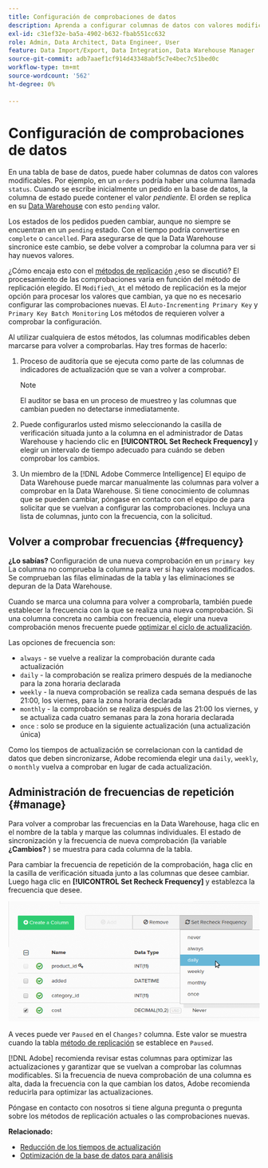 ```yaml
---
title: Configuración de comprobaciones de datos
description: Aprenda a configurar columnas de datos con valores modificables.
exl-id: c31ef32e-ba5a-4902-b632-fbab551cc632
role: Admin, Data Architect, Data Engineer, User
feature: Data Import/Export, Data Integration, Data Warehouse Manager
source-git-commit: adb7aaef1cf914d43348abf5c7e4bec7c51bed0c
workflow-type: tm+mt
source-wordcount: '562'
ht-degree: 0%

---
```


# Configuración de comprobaciones de datos

En una tabla de base de datos, puede haber columnas de datos con valores modificables. Por ejemplo, en un `orders` podría haber una columna llamada `status`. Cuando se escribe inicialmente un pedido en la base de datos, la columna de estado puede contener el valor _pendiente_. El orden se replica en su [Data Warehouse](../data-warehouse-mgr/tour-dwm.md) con esto `pending` valor.

Los estados de los pedidos pueden cambiar, aunque no siempre se encuentran en un `pending` estado. Con el tiempo podría convertirse en `complete` o `cancelled`. Para asegurarse de que la Data Warehouse sincronice este cambio, se debe volver a comprobar la columna para ver si hay nuevos valores.

¿Cómo encaja esto con el [métodos de replicación](../data-warehouse-mgr/cfg-replication-methods.md) ¿eso se discutió? El procesamiento de las comprobaciones varía en función del método de replicación elegido. El `Modified\_At` el método de replicación es la mejor opción para procesar los valores que cambian, ya que no es necesario configurar las comprobaciones nuevas. El `Auto-Incrementing Primary Key` y `Primary Key Batch Monitoring` Los métodos de requieren volver a comprobar la configuración.

Al utilizar cualquiera de estos métodos, las columnas modificables deben marcarse para volver a comprobarlas. Hay tres formas de hacerlo:

1. Proceso de auditoría que se ejecuta como parte de las columnas de indicadores de actualización que se van a volver a comprobar.

   >[!NOTE]
   >
   >El auditor se basa en un proceso de muestreo y las columnas que cambian pueden no detectarse inmediatamente.

1. Puede configurarlos usted mismo seleccionando la casilla de verificación situada junto a la columna en el administrador de Datas Warehouse y haciendo clic en **[!UICONTROL Set Recheck Frequency]** y elegir un intervalo de tiempo adecuado para cuándo se deben comprobar los cambios.

1. Un miembro de la [!DNL Adobe Commerce Intelligence] El equipo de Data Warehouse puede marcar manualmente las columnas para volver a comprobar en la Data Warehouse. Si tiene conocimiento de columnas que se pueden cambiar, póngase en contacto con el equipo de para solicitar que se vuelvan a configurar las comprobaciones. Incluya una lista de columnas, junto con la frecuencia, con la solicitud.

## Volver a comprobar frecuencias {#frequency}

**¿Lo sabías?**
Configuración de una nueva comprobación en un `primary key` La columna no comprueba la columna para ver si hay valores modificados. Se comprueban las filas eliminadas de la tabla y las eliminaciones se depuran de la Data Warehouse.

Cuando se marca una columna para volver a comprobarla, también puede establecer la frecuencia con la que se realiza una nueva comprobación. Si una columna concreta no cambia con frecuencia, elegir una nueva comprobación menos frecuente puede [optimizar el ciclo de actualización](../../best-practices/reduce-update-cycle-time.md).

Las opciones de frecuencia son:

* `always` - se vuelve a realizar la comprobación durante cada actualización
* `daily` - la comprobación se realiza primero después de la medianoche para la zona horaria declarada
* `weekly` - la nueva comprobación se realiza cada semana después de las 21:00, los viernes, para la zona horaria declarada
* `monthly` - la comprobación se realiza después de las 21:00 los viernes, y se actualiza cada cuatro semanas para la zona horaria declarada
* `once` : solo se produce en la siguiente actualización (una actualización única)

Como los tiempos de actualización se correlacionan con la cantidad de datos que deben sincronizarse, Adobe recomienda elegir una `daily`, `weekly`, o `monthly` vuelva a comprobar en lugar de cada actualización.

## Administración de frecuencias de repetición {#manage}

Para volver a comprobar las frecuencias en la Data Warehouse, haga clic en el nombre de la tabla y marque las columnas individuales. El estado de sincronización y la frecuencia de nueva comprobación (la variable **¿Cambios?** ) se muestra para cada columna de la tabla.

Para cambiar la frecuencia de repetición de la comprobación, haga clic en la casilla de verificación situada junto a las columnas que desee cambiar. Luego haga clic en **[!UICONTROL Set Recheck Frequency]** y establezca la frecuencia que desee.

![](../../assets/dwm-recheck.png)

A veces puede ver `Paused` en el `Changes?` columna. Este valor se muestra cuando la tabla [método de replicación](../../data-analyst/data-warehouse-mgr/cfg-data-rechecks.md) se establece en `Paused`.

[!DNL Adobe] recomienda revisar estas columnas para optimizar las actualizaciones y garantizar que se vuelvan a comprobar las columnas modificables. Si la frecuencia de nueva comprobación de una columna es alta, dada la frecuencia con la que cambian los datos, Adobe recomienda reducirla para optimizar las actualizaciones.

Póngase en contacto con nosotros si tiene alguna pregunta o pregunta sobre los métodos de replicación actuales o las comprobaciones nuevas.

**Relacionado:**

* [Reducción de los tiempos de actualización](../../best-practices/reduce-update-cycle-time.md)
* [Optimización de la base de datos para análisis](../../best-practices/opt-db-analysis.md)
